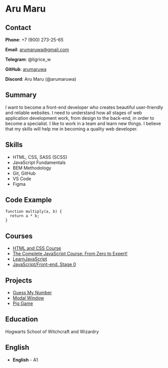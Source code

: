 # Aru Maru

## Contact

**Phone**: +7 (900) 273-25-65

**Email**: arumaruwa@gmail.com

**Telegram**: @ligrice_w

**GitHub**: [arumaruwa](https://github.com/arumaruwa)

**Discord**: Aru Maru (@arumaruwa)

## Summary

I want to become a front-end developer who creates beautiful user-friendly and reliable websites.
I need to understand how all stages of web application development work, from design to the back-end, in order to become a specialist.
I like to work in a team and learn new things.
I believe that my skills will help me in becoming a quality web developer.

## Skills

- HTML, CSS, SASS (SCSS)
- JavaScript Fundamentals
- BEM Methodology
- Git, GitHub
- VS Code
- Figma

## Code Example

```
function multiply(a, b) {
  return a * b;
}
```

## Courses

- [HTML and CSS Course](https://edu.fls.guru/)
- [The Complete JavaScript Course: From Zero to Expert!](https://www.udemy.com/course/the-complete-javascript-course/)
- [LearnJavaScript](https://learn.javascript.ru/)
- [JavaScript/Front-end. Stage 0](https://rs.school/js-stage0/)

## Projects

- [Guess My Number](https://arumaruwa.github.io/guess-my-number/)
- [Modal Window](https://arumaruwa.github.io/modal-window/)
- [Pig Game](https://arumaruwa.github.io/pig-game/)

## Education

Hogwarts School of Witchcraft and Wizardry

## English

- **English** - A1

